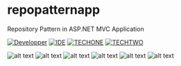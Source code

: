 # repopatternapp
Repository Pattern in ASP.NET MVC Application

[![Developper](https://badgen.net/badge/Developed%20By%20:/touhidulfahim/orange/?icon=github)](https://badgen.net/badge/Developed%20By%20:/touhidulfahim/orange/?icon=github)
[![IDE](https://badgen.net/badge/icon/visualstudio?icon=visualstudio&label)](https://badgen.net/badge/icon/visualstudio?icon=visualstudio&label)
[![TECHONE](https://badgen.net/badge/icon/azure?icon=azure&label)](https://badgen.net/badge/icon/azure?icon=azure&label)
[![TECHTWO](https://badgen.net/badge/icon/git?icon=git&label)](https://badgen.net/badge/icon/git?icon=git&label)


![alt text](RepoPattern/RepoPattern/HomeUI.png "Description goes here")
![alt text](RepoPattern/RepoPattern/ViewEmployee.png "Description goes here")
![alt text](RepoPattern/RepoPattern/Add%20Employee.png "Description goes here")
![alt text](RepoPattern/RepoPattern/Updateemployee.png "Description goes here")
![alt text](RepoPattern/RepoPattern/DeleteEmployee.png "Description goes here")
![alt text](RepoPattern/RepoPattern/Architecture.png "Description goes here")


      
